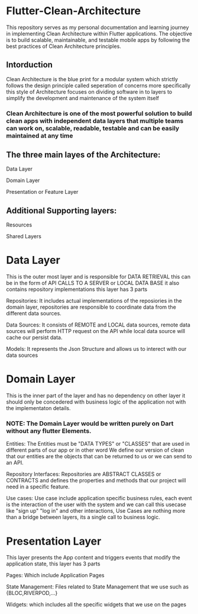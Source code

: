 # Flutter-Clean-Architecture
This repository serves as my personal documentation and learning journey in implementing Clean Architecture within Flutter applications. The objective is to build scalable, maintainable, and testable mobile apps by following the best practices of Clean Architecture principles.

## Intorduction
Clean Architecture is the blue print for a modular system which strictly follows the design principle called seperation of concerns more specifically this style of Architecture focuses on dividing software in to layers to simplify the development and maintenance of the system itself

### Clean Architecture is one of the most powerful solution to build clean apps with independent data layers that multiple teams can work on, scalable, readable, testable and can be easily maintained at any time

## The three main layes of the Architecture: 
Data Layer 

Domain Layer

Presentation or Feature Layer 

## Additional Supporting layers:

Resources

Shared Layers

# Data Layer
This is the outer most layer and is responsible for DATA RETRIEVAL this can be in the form of API CALLS TO A SERVER or LOCAL DATA BASE it also contains repository implementations this layer has 3 parts

Repositories:
It includes actual implementations of the reposiories in the domain layer, repositories are responsible to coordinate data from the different data sources.

Data Sources:
It consists of REMOTE and LOCAL data sources, remote data sources will perform HTTP request on the API while local data source will cache our persist data.

Models:
It represents the Json Structure and allows us to interect with our data sources


# Domain Layer
This is the inner part of the layer and has no dependency on other layer it should only be concedered with business logic of the application not with the implementaton details.
### NOTE: The Domain Layer would be written purely on Dart without any flutter Elements.

Entities:
The Entities must be "DATA TYPES" or "CLASSES" that are used in different parts of our app or in other word We define our version of clean that our entities are the objects that can be returned to us or we can send to an API.

Repository Interfaces:
Repositories are ABSTRACT CLASSES or CONTRACTS and defines the properties and methods that our project will need in a specific feature. 

Use cases:
Use case include application specific business rules, each event is the interaction of the user with the system and we can call this usecase like "sign up" "log in" and other interactions, Use Cases are nothing more than a bridge between layers, its a single call to business logic.

# Presentation Layer
This layer presents the App content and triggers events that modify the application state, this layer has 3 parts

Pages:
Which include Application Pages

State Management:
Files related to State Management that we use such as {BLOC,RIVERPOD,...}

Widgets:
which includes all the specific widgets that we use on the pages


  





